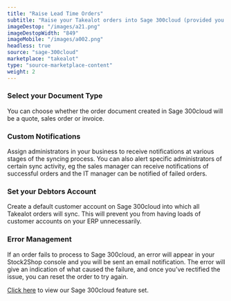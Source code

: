 ```yaml
---
title: "Raise Lead Time Orders"
subtitle: "Raise your Takealot orders into Sage 300cloud (provided you are only doing lead time orders)."
imageDestop: "/images/a21.png"
imageDestopWidth: "849"
imageMobile: "/images/a002.png"
headless: true
source: "sage-300cloud"
marketplace: "takealot"
type: "source-marketplace-content"
weight: 2
---
```


### Select your Document Type
You can choose whether the order document created in Sage 300cloud will be a quote, sales order or invoice.

### Custom Notifications
Assign administrators in your business to receive notifications at various stages of the syncing process. You can also alert specific administrators of certain sync activity, eg the sales manager can receive notifications of successful orders and the IT manager can be notified of failed orders.

### Set your Debtors Account
Create a default customer account on Sage 300cloud into which all Takealot orders will sync. This will prevent you from having loads of customer accounts on your ERP unnecessarily.

### Error Management
If an order fails to process to Sage 300cloud, an error will appear in your Stock2Shop console and you will be sent an email notification. The error will give an indication of what caused the failure, and once you’ve rectified the issue, you can reset the order to try again.

[Click here](/help/features/sage-300cloud/ "Sage 300cloud Features") to view our Sage 300cloud feature set.